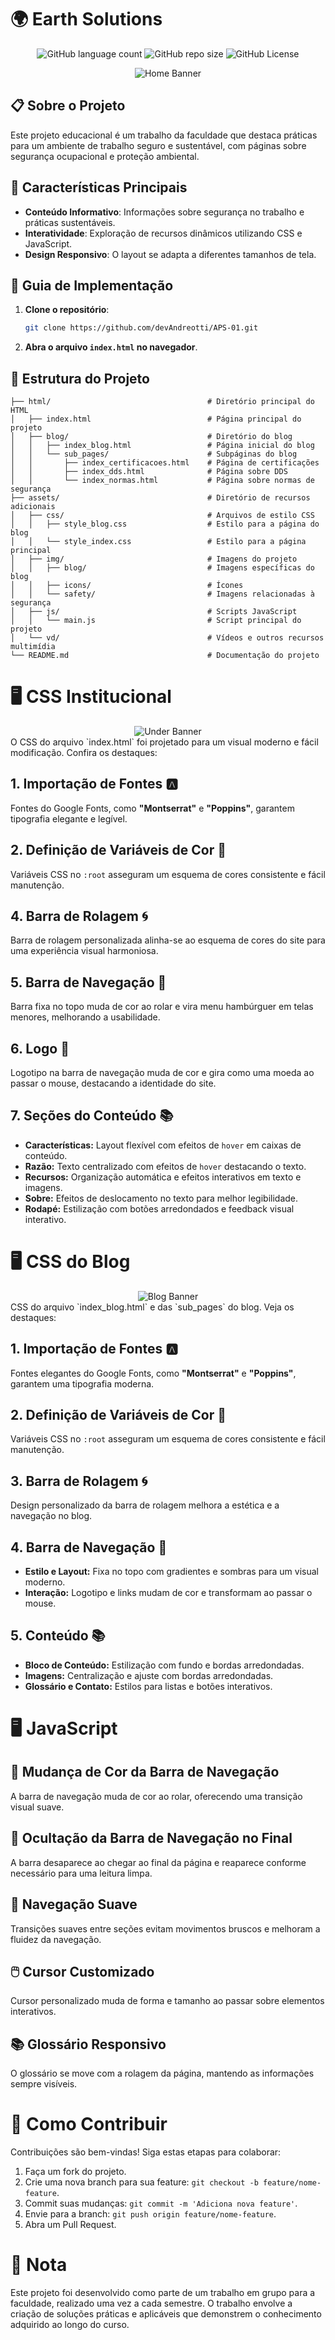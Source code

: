 <!-- Projeto Finalizado -->
# 🌍 Earth Solutions
<p align="center">
  <!-- Contador de linguagens do GitHub -->
  <img alt="GitHub language count" src="https://img.shields.io/github/languages/count/devAndreotti/APS-01?color=FFF&labelColor=00547f&style=flat-square">
  <!-- Tamanho do repositório no GitHub -->
  <img alt="GitHub repo size" src="https://img.shields.io/github/repo-size/devAndreotti/APS-01?color=FFF&labelColor=00547f&style=flat-square">
  <!-- Licença do GitHub -->
  <img alt="GitHub License" src="https://img.shields.io/github/license/devAndreotti/devAndreotti?color=FFF&labelColor=00547f&style=flat-square">
</p>

<div align="center">
  <img src="./home.png" alt="Home Banner"/>
</div>

## 📋 Sobre o Projeto
Este projeto educacional é um trabalho da faculdade que destaca práticas para um ambiente de trabalho seguro e sustentável, com páginas sobre segurança ocupacional e proteção ambiental.

## 🌟 Características Principais
- **Conteúdo Informativo**: Informações sobre segurança no trabalho e práticas sustentáveis.
- **Interatividade**: Exploração de recursos dinâmicos utilizando CSS e JavaScript.
- **Design Responsivo**: O layout se adapta a diferentes tamanhos de tela.

## 🧭 Guia de Implementação
1. **Clone o repositório**:
   ```bash
   git clone https://github.com/devAndreotti/APS-01.git
   ```
2. **Abra o arquivo `index.html` no navegador**.

## 🚀 Estrutura do Projeto
```
├── html/                                   # Diretório principal do HTML
│   ├── index.html                          # Página principal do projeto
│   ├── blog/                               # Diretório do blog
│   │   ├── index_blog.html                 # Página inicial do blog
│   │   └── sub_pages/                      # Subpáginas do blog
│   │       ├── index_certificacoes.html    # Página de certificações
│   │       ├── index_dds.html              # Página sobre DDS
│   │       └── index_normas.html           # Página sobre normas de segurança
├── assets/                                 # Diretório de recursos adicionais
│   ├── css/                                # Arquivos de estilo CSS
│   │   ├── style_blog.css                  # Estilo para a página do blog
│   │   └── style_index.css                 # Estilo para a página principal
│   ├── img/                                # Imagens do projeto
│   │   ├── blog/                           # Imagens específicas do blog
│   │   ├── icons/                          # Ícones
│   │   └── safety/                         # Imagens relacionadas à segurança
│   ├── js/                                 # Scripts JavaScript
│   │   └── main.js                         # Script principal do projeto
│   └── vd/                                 # Vídeos e outros recursos multimídia
└── README.md                               # Documentação do projeto
```

# 🖥️ CSS Institucional
<div align="center">
  <img src="./under.png" alt="Under Banner"/>
</div>
O CSS do arquivo `index.html` foi projetado para um visual moderno e fácil modificação. Confira os destaques:

## 1. Importação de Fontes 🅰️
Fontes do Google Fonts, como **"Montserrat"** e **"Poppins"**, garantem tipografia elegante e legível.

## 2. Definição de Variáveis de Cor 🎨
Variáveis CSS no `:root` asseguram um esquema de cores consistente e fácil manutenção.

## 4. Barra de Rolagem 🌀
Barra de rolagem personalizada alinha-se ao esquema de cores do site para uma experiência visual harmoniosa.

## 5. Barra de Navegação 📍
Barra fixa no topo muda de cor ao rolar e vira menu hambúrguer em telas menores, melhorando a usabilidade.

## 6. Logo 🌟
Logotipo na barra de navegação muda de cor e gira como uma moeda ao passar o mouse, destacando a identidade do site.

## 7. Seções do Conteúdo 📚
- **Características:** Layout flexível com efeitos de `hover` em caixas de conteúdo.
- **Razão:** Texto centralizado com efeitos de `hover` destacando o texto.
- **Recursos:** Organização automática e efeitos interativos em texto e imagens.
- **Sobre:** Efeitos de deslocamento no texto para melhor legibilidade.
- **Rodapé:** Estilização com botões arredondados e feedback visual interativo.

# 🖥️ CSS do Blog
<div align="center">
  <img src="./blog.png" alt="Blog Banner"/>
</div>
CSS do arquivo `index_blog.html` e das `sub_pages` do blog. Veja os destaques:

## 1. Importação de Fontes 🅰️
Fontes elegantes do Google Fonts, como **"Montserrat"** e **"Poppins"**, garantem uma tipografia moderna.

## 2. Definição de Variáveis de Cor 🎨
Variáveis CSS no `:root` asseguram um esquema de cores consistente e fácil manutenção.

## 3. Barra de Rolagem 🌀
Design personalizado da barra de rolagem melhora a estética e a navegação no blog.

## 4. Barra de Navegação 📍
- **Estilo e Layout:** Fixa no topo com gradientes e sombras para um visual moderno.
- **Interação:** Logotipo e links mudam de cor e transformam ao passar o mouse.

## 5. Conteúdo 📚
- **Bloco de Conteúdo:** Estilização com fundo e bordas arredondadas.
- **Imagens:** Centralização e ajuste com bordas arredondadas.
- **Glossário e Contato:** Estilos para listas e botões interativos.

# 🖥️ JavaScript

## 🎨 Mudança de Cor da Barra de Navegação
A barra de navegação muda de cor ao rolar, oferecendo uma transição visual suave.

## 🔻 Ocultação da Barra de Navegação no Final
A barra desaparece ao chegar ao final da página e reaparece conforme necessário para uma leitura limpa.

## 🧭 Navegação Suave
Transições suaves entre seções evitam movimentos bruscos e melhoram a fluidez da navegação.

## 🖱️ Cursor Customizado
Cursor personalizado muda de forma e tamanho ao passar sobre elementos interativos.

## 📚 Glossário Responsivo
O glossário se move com a rolagem da página, mantendo as informações sempre visíveis.

# 💪 Como Contribuir
Contribuições são bem-vindas! Siga estas etapas para colaborar:
1. Faça um fork do projeto.
2. Crie uma nova branch para sua feature: `git checkout -b feature/nome-feature`.
3. Commit suas mudanças: `git commit -m 'Adiciona nova feature'`.
4. Envie para a branch: `git push origin feature/nome-feature`.
5. Abra um Pull Request.

# 📝 Nota
Este projeto foi desenvolvido como parte de um trabalho em grupo para a faculdade, realizado uma vez a cada semestre. O trabalho envolve a criação de soluções práticas e aplicáveis que demonstrem o conhecimento adquirido ao longo do curso.

